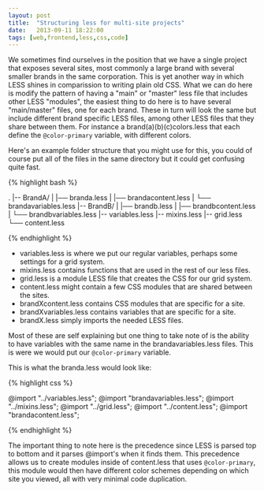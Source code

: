 ```yaml
---
layout: post
title:  "Structuring less for multi-site projects"
date:   2013-09-11 18:22:00
tags: [web,frontend,less,css,code]
---
```



We sometimes find ourselves in the position that we have a single project that exposes several sites, most commonly a large brand with several smaller brands in the same corporation. This is yet another way in which LESS shines in comparission to writing plain old CSS. What we can do here is modify the pattern of having a "main" or "master" less file that includes other LESS "modules", the easiest thing to do here is to have several "main/master" files, one for each brand. These in turn will look the same but include different brand specific LESS files, among other LESS files that they share between them. For instance a brand(a)(b)(c)colors.less that each define the `@color-primary` variable, with different colors.

Here's an example folder structure that you might use for this, you could of course put all of the files in the same directory but it could get confusing quite fast.

{% highlight bash %}

.
|-- BrandA/
|   |── branda.less
|   |── brandacontent.less
|   └── brandavariables.less
|-- BrandB/
|   |── brandb.less
|   |── brandbcontent.less
|   └── brandbvariables.less
|-- variables.less
|-- mixins.less
|-- grid.less
└── content.less

{% endhighlight %}

*    variables.less is where we put our regular variables, perhaps some settings for a grid system.
*    mixins.less contains functions that are used in the rest of our less files.
*    grid.less is a module LESS file that creates the CSS for our grid system.
*    content.less might contain a few CSS modules that are shared between the sites.
*    brandXcontent.less contains CSS modules that are specific for a site.
*    brandXvariables.less contains variables that are specific for a site.
*    brandX.less simply imports the needed LESS files.

Most of these are self explaining but one thing to take note of is the ability to have variables with the same name in the brandavariables.less files. This is were we would put our `@color-primary` variable.

This is what the branda.less would look like:

{% highlight css %}

@import "../variables.less";
@import "brandavariables.less";
@import "../mixins.less";
@import "../grid.less";
@import "../content.less";
@import "brandacontent.less";

{% endhighlight %}

The important thing to note here is the precedence since LESS is parsed top to bottom and it parses @import's when it finds them. This precedence allows us to create modules inside of content.less that uses `@color-primary`, this module would then have different color schemes depending on which site you viewed, all with very minimal code duplication.